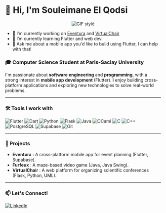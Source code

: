 # 👋 Hi, I'm Souleimane El Qodsi

<p align="center">
  <img src="https://media4.giphy.com/media/v1.Y2lkPTc5MGI3NjExZjJnNjhmMDZmMGhlMXd0YjNmMHc0YTNyd3ZqcTN2dXBicnZhYmVmaiZlcD12MV9pbnRlcm5hbF9naWZfYnlfaWQmY3Q9Zw/ua7vVw9awZKWwLSYpW/giphy.gif" alt="GIF stylé">
</p>

- 🔭 I’m currently working on [Eventura](https://github.com/souleimaneelqodsi/eventura) and [VirtualChair](https://github.com/souleimaneelqodsi/virtualchair)
- 🌱 I’m currently learning Flutter and web dev.
- 💬 Ask me about a mobile app you'd like to build using Flutter, I can help with that!
  
### 🎓 Computer Science Student at Paris-Saclay University
I'm passionate about **software engineering** and **programming**, with a strong interest in **mobile app development** (Flutter). I enjoy building cross-platform applications and exploring new technologies to solve real-world problems.

---

### 🛠️ Tools I work with

![Flutter](https://img.shields.io/badge/Flutter-02569B?style=for-the-badge&logo=flutter&logoColor=white)
![Dart](https://img.shields.io/badge/Dart-0175C2?style=for-the-badge&logo=dart&logoColor=white)
![Python](https://img.shields.io/badge/Python-3776AB?style=for-the-badge&logo=python&logoColor=white)
![Flask](https://img.shields.io/badge/Flask-000000?style=for-the-badge&logo=flask&logoColor=white)
![Java](https://img.shields.io/badge/Java-ED8B00?style=for-the-badge&logo=openjdk&logoColor=white)
![OCaml](https://img.shields.io/badge/OCaml-EC6813?style=for-the-badge&logo=ocaml&logoColor=white)
![C](https://img.shields.io/badge/C-00599C?style=for-the-badge&logo=c&logoColor=white)
![C++](https://img.shields.io/badge/C%2B%2B-00599C?style=for-the-badge&logo=c%2B%2B&logoColor=white)
![PostgreSQL](https://img.shields.io/badge/PostgreSQL-4169E1?style=for-the-badge&logo=postgresql&logoColor=white)
![Supabase](https://img.shields.io/badge/Supabase-3ECF8E?style=for-the-badge&logo=supabase&logoColor=white)
![Git](https://img.shields.io/badge/Git-F05032?style=for-the-badge&logo=git&logoColor=white)

---

### 🚀 Projects

- **Eventura** : A cross-platform mobile app for event planning (Flutter, Supabase).
- **Furfeux** : A maze-based video game (Java, Java Swing).
- **VirtualChair** : A web platform for organizing scientific conferences (Flask, Python, UML).

---

### 📫 Let's Connect!

[![LinkedIn](https://img.shields.io/badge/LinkedIn-0077B5?style=for-the-badge&logo=linkedin&logoColor=white)](https://www.linkedin.com/in/souleimaneelqodsi)
